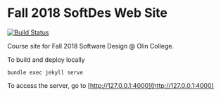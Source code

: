 # Fall 2018 SoftDes Web Site
[![Build Status](https://travis-ci.org/sd18fall/sd18fall.github.io.svg?branch=master)](https://travis-ci.org/sd18fall/sd18fall.github.io)

Course site for Fall 2018 Software Design @ Olin College.

To build and deploy locally
```
bundle exec jekyll serve
```

To access the server, go to [http://127.0.0.1:4000](http://127.0.0.1:4000)
